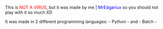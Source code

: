 This is <span style="color:red">NOT A VIRUS</span>, but it was made by me | <span style="color:blue">MrEdgariux</span> so you should not play with it so much XD

It was made in 2 different programming languages: - Python - and - Batch -
